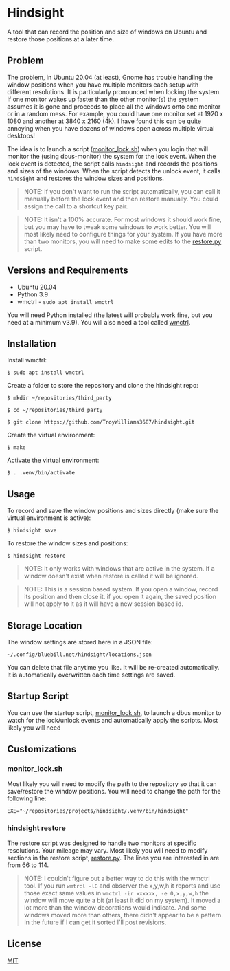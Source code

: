 # Hindsight

A tool that can record the position and size of windows on Ubuntu and restore those positions at a later time.

## Problem

The problem, in Ubuntu 20.04 (at least), Gnome has trouble handling the window positions when you have multiple monitors each setup with different resolutions. It is particularly pronounced when locking the system. If one monitor wakes up faster than the other monitor(s) the system assumes it is gone and proceeds to place all the windows onto one monitor or in a random mess. For example, you could have one monitor set at 1920 x 1080 and another at 3840 x 2160 (4k). I have found this can be quite annoying when you have dozens of windows open across multiple virtual desktops!

The idea is to launch a script ([monitor_lock.sh](monitor_lock.sh)) when you login that will monitor the (using dbus-monitor) the system for the lock event. When the lock event is detected, the script calls `hindsight` and records the positions and sizes of the windows. When the script detects the unlock event, it calls `hindsight` and restores the window sizes and positions.

>NOTE: If you don't want to run the script automatically, you can call it manually before the lock event and then restore manually. You could assign the call to a shortcut key pair.

>NOTE: It isn't a 100% accurate. For most windows it should work fine, but you may have to tweak some windows to work better. You will most likely need to configure things for your system. If you have more than two monitors, you will need to make some edits to the [restore.py](./hindsight/restore.py) script.

## Versions and Requirements

- Ubuntu 20.04
- Python 3.9
- wmctrl - `sudo apt install wmctrl`

You will need Python installed (the latest will probably work fine, but you need at a minimum v3.9). You will also need a tool called [wmctrl](https://www.freedesktop.org/wiki/Software/wmctrl/).


## Installation

Install wmctrl:

```
$ sudo apt install wmctrl
```

Create a folder to store the repository and clone the hindsight repo:

```
$ mkdir ~/repositories/third_party

$ cd ~/repositories/third_party

$ git clone https://github.com/TroyWilliams3687/hindsight.git
```

Create the virtual environment:

```
$ make
```

Activate the virtual environment:

```
$ . .venv/bin/activate
```

## Usage

To record and save the window positions and sizes directly (make sure the virtual environment is active):

```
$ hindsight save
```

To restore the window sizes and positions:

```
$ hindsight restore
```

>NOTE: It only works with windows that are active in the system. If a window doesn't exist when restore is called it will be ignored.

>NOTE: This is a session based system. If you open a window, record its position and then close it. if you open it again, the saved position will not apply to it as it will have a new session based id.

## Storage Location

The window settings are stored here in a JSON file:

```
~/.config/bluebill.net/hindsight/locations.json
```

You can delete that file anytime you like. It will be re-created automatically. It is automatically overwritten each time settings are saved.

## Startup Script

You can use the startup script, [monitor_lock.sh](monitor_lock.sh), to launch a dbus monitor to watch for the lock/unlock events and automatically apply the scripts. Most likely you will need


## Customizations

### monitor_lock.sh

Most likely you will need to modify the path to the repository so that it can save/restore the window positions. You will need to change the path for the following line:

```
EXE="~/repositories/projects/hindsight/.venv/bin/hindsight"
```

### hindsight restore

The restore script was designed to handle two monitors at specific resolutions. Your mileage may vary. Most likely you will need to modify sections in the restore script, [restore.py](./hindsight/restore.py). The lines you are interested in are from 66 to 114. 

>NOTE: I couldn't figure out a better way to do this with the wmctrl tool. If you run `wmtrcl -lG` and observer the x,y,w,h it reports and use those exact same values in `wmctrl -ir xxxxxx, -e 0,x,y,w,h` the window will move quite a bit (at least it did on my system). It moved a lot more than the window decorations would indicate. And some windows moved more than others, there didn't appear to be a pattern. In the future if I can get it sorted I'll post revisions.

## License

[MIT](https://choosealicense.com/licenses/mit/)